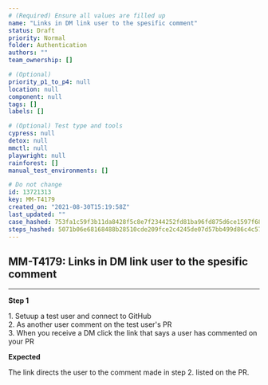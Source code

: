 ```yaml
---
# (Required) Ensure all values are filled up
name: "Links in DM link user to the spesific comment"
status: Draft
priority: Normal
folder: Authentication
authors: ""
team_ownership: []

# (Optional)
priority_p1_to_p4: null
location: null
component: null
tags: []
labels: []

# (Optional) Test type and tools
cypress: null
detox: null
mmctl: null
playwright: null
rainforest: []
manual_test_environments: []

# Do not change
id: 13721313
key: MM-T4179
created_on: "2021-08-30T15:19:58Z"
last_updated: ""
case_hashed: 753fa1c59f3b11da8428f5c8e7f2344252fd81ba96fd875d6ce1597f68edab6eb3594f4519de70d4c3cdd9472a90a746
steps_hashed: 5071b06e68168488b28510cde209fce2c4245de07d57bb499d86c4c57c2dfe57710abf04d956bda04fbdad280cc3ae57
---
```


<!-- (Auto-generated) Based on frontmatter's "key" and "name" -->

## MM-T4179: Links in DM link user to the spesific comment

---

**Step 1**

1\. Setuup a test user and connect to GitHub\
2\. As another user comment on the test user's PR\
3\. When you receive a DM click the link that says a user has commented on your PR

**Expected**

The link directs the user to the comment made in step 2. listed on the PR.
